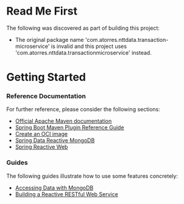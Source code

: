 # Read Me First
The following was discovered as part of building this project:

* The original package name 'com.atorres.nttdata.transaction-microservice' is invalid and this project uses 'com.atorres.nttdata.transactionmicroservice' instead.

# Getting Started

### Reference Documentation
For further reference, please consider the following sections:

* [Official Apache Maven documentation](https://maven.apache.org/guides/index.html)
* [Spring Boot Maven Plugin Reference Guide](https://docs.spring.io/spring-boot/docs/3.1.1/maven-plugin/reference/html/)
* [Create an OCI image](https://docs.spring.io/spring-boot/docs/3.1.1/maven-plugin/reference/html/#build-image)
* [Spring Data Reactive MongoDB](https://docs.spring.io/spring-boot/docs/3.1.1/reference/htmlsingle/#data.nosql.mongodb)
* [Spring Reactive Web](https://docs.spring.io/spring-boot/docs/3.1.1/reference/htmlsingle/#web.reactive)

### Guides
The following guides illustrate how to use some features concretely:

* [Accessing Data with MongoDB](https://spring.io/guides/gs/accessing-data-mongodb/)
* [Building a Reactive RESTful Web Service](https://spring.io/guides/gs/reactive-rest-service/)

